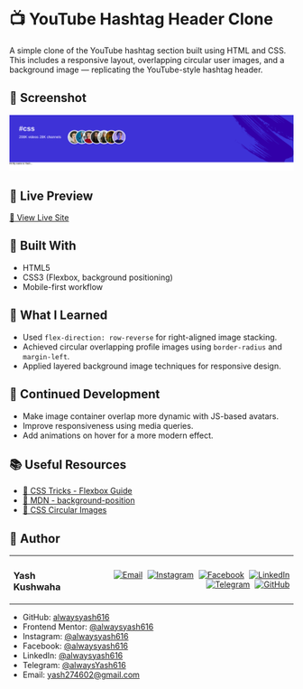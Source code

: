 # 📺 YouTube Hashtag Header Clone

A simple clone of the YouTube hashtag section built using HTML and CSS. This includes a responsive layout, overlapping circular user images, and a background image — replicating the YouTube-style hashtag header.

## 📸 Screenshot

<img src="./preview/screenshot.png" alt="Project Screenshot"/>

## 🔗 Live Preview

[🔗 View Live Site](https://yt-header-component.netlify.app/)

## 🚀 Built With

- HTML5  
- CSS3 (Flexbox, background positioning)  
- Mobile-first workflow

## 🧠 What I Learned

- Used `flex-direction: row-reverse` for right-aligned image stacking.  
- Achieved circular overlapping profile images using `border-radius` and `margin-left`.  
- Applied layered background image techniques for responsive design.

## 🔮 Continued Development

- Make image container overlap more dynamic with JS-based avatars.  
- Improve responsiveness using media queries.  
- Add animations on hover for a more modern effect.

## 📚 Useful Resources

- [📘 CSS Tricks - Flexbox Guide](https://css-tricks.com/snippets/css/a-guide-to-flexbox/)  
- [📘 MDN - background-position](https://developer.mozilla.org/en-US/docs/Web/CSS/background-position)  
- [📘 CSS Circular Images](https://css-tricks.com/how-to-create-a-circle-image/)

## 👤 Author

<table width="100%">
  <tr>
    <td align="left">
      <h3>Yash Kushwaha</h3>
    </td>
    <td align="right">
      <a href="mailto:yash274602@gmail.com"><img src="https://cdn-icons-png.flaticon.com/512/7286/7286142.png" width="30px" style="margin-left:5px" alt="Email"/></a>
      <a href="https://www.instagram.com/alwaysyash616"><img src="https://cdn-icons-png.flaticon.com/256/3670/3670125.png" width="30px" style="margin-left:5px" alt="Instagram"/></a>
      <a href="https://www.facebook.com/alwaysyash616"><img src="https://cdn-icons-png.flaticon.com/256/733/733547.png" width="30px" style="margin-left:5px" alt="Facebook"/></a>
      <a href="https://www.linkedin.com/in/alwaysyash616"><img src="https://cdn-icons-png.flaticon.com/512/2504/2504923.png" width="30px" style="margin-left:5px" alt="LinkedIn"/></a>
      <a href="https://t.me/alwaysYash616"><img src="https://cdn-icons-png.flaticon.com/512/2111/2111646.png" width="30px" style="margin-left:5px" alt="Telegram"/></a>
      <a href="https://github.com/alwaysyash616"><img src="https://cdn-icons-png.flaticon.com/512/25/25657.png" width="30px" style="margin-left:5px" alt="GitHub"/></a>
    </td>
  </tr>
</table>

- GitHub: [alwaysyash616](https://github.com/alwaysyash616)  
- Frontend Mentor: [@alwaysyash616](https://www.frontendmentor.io/profile/alwaysyash616)  
- Instagram: [@alwaysyash616](https://www.instagram.com/alwaysyash616)  
- Facebook: [@alwaysyash616](https://www.facebook.com/alwaysyash616)  
- LinkedIn: [@alwaysyash616](https://www.linkedin.com/in/alwaysyash616)  
- Telegram: [@alwaysYash616](https://t.me/alwaysYash616)  
- Email: yash274602@gmail.com
